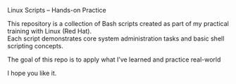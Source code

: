 Linux Scripts – Hands-on Practice

This repository is a collection of Bash scripts created as part of my practical training with Linux (Red Hat).  
Each script demonstrates core system administration tasks and basic shell scripting concepts.  

The goal of this repo is to apply what I’ve learned and practice real-world 
 
I hope you like it.
